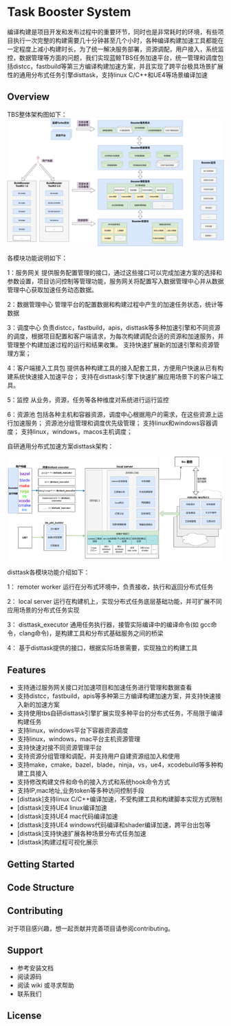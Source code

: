 # Task Booster System

编译构建是项目开发和发布过程中的重要环节，同时也是非常耗时的环境，有些项目执行一次完整的构建需要几十分钟甚至几个小时，各种编译构建加速工具都能在一定程度上减小构建时长，为了统一解决服务部署，资源调配，用户接入，系统监控，数据管理等方面的问题，我们实现蓝鲸TBS任务加速平台，统一管理和调度包括distcc，fastbuild等第三方编译构建加速方案，并且实现了跨平台极具场景扩展性的通用分布式任务引擎disttask，支持linux C/C++和UE4等场景编译加速

## Overview
TBS整体架构图如下：
![bb-overview.png](docs/bb-overview.png)


各模块功能说明如下：

1：服务网关
提供服务配置管理的接口，通过这些接口可以完成加速方案的选择和参数设置，项目访问控制等管理功能，服务网关将配置写入数据管理中心并从数据管理中心获取加速任务动态数据。

2：数据管理中心
管理平台的配置数据和构建过程中产生的加速任务状态，统计等数据

3：调度中心
负责distcc，fastbuild，apis，disttask等多种加速引擎和不同资源的调度，根据项目配置和客户端请求，为每次构建调配合适的资源和加速服务，并管理整个构建加速过程的运行和结果收集。
支持快速扩展新的加速引擎和资源管理方案；

4：客户端接入工具包
提供各种构建工具的接入配套工具，方便用户快速从已有构建系统快速接入加速平台；
支持在disttask引擎下快速扩展应用场景下的客户端工具。

5：监控
从业务，资源，任务等各种维度对系统进行运行监控

6：资源池
包括各种主机和容器资源，调度中心根据用户的需求，在这些资源上运行加速服务；
资源池分组管理和调度优先级管理；
支持linux和windows容器调度；
支持linux，windows，macos主机调度；

自研通用分布式加速方案disttask架构：

![disttask.png](docs/disttask.png)

disttask各模块功能介绍如下：

1： remoter worker
运行在分布式环境中，负责接收，执行和返回分布式任务

2： local server
运行在构建机上，实现分布式任务底层基础功能，并可扩展不同应用场景的分布式任务实现

3： disttask_executor
通用任务执行器，接管实际编译中的编译命令(如 gcc命令，clang命令)，是构建工具和分布式基础服务之间的桥梁

4： 基于disttask提供的接口，根据实际场景需要，实现独立的构建工具




## Features
- 支持通过服务网关接口对加速项目和加速任务进行管理和数据查看
- 支持distcc，fastbuild，apis等多种第三方编译构建加速方案，并支持快速接入新的加速方案
- 支持使用tbs自研disttask引擎扩展实现多种平台的分布式任务，不局限于编译构建任务
- 支持linux，windows平台下容器资源调度
- 支持linux，windows，mac平台主机资源管理
- 支持快速对接不同资源管理平台
- 支持资源分组管理和调配，并支持用户自建资源组加入和使用
- 支持make，cmake，bazel，blade，ninja，vs，ue4，xcodebuild等多种构建工具接入
- 支持修改构建文件和命令的接入方式和系统hook命令方式
- 支持IP,mac地址,业务token等多种访问控制手段
- [disttask]支持linux C/C++编译加速，不受构建工具和构建脚本实现方式限制
- [disttask]支持UE4 linux编译加速
- [disttask]支持UE4 mac代码编译加速
- [disttask]支持UE4 windows代码编译和shader编译加速，跨平台出包等
- [disttask]支持快速扩展各种场景分布式任务加速
- [disttask]构建过程可视化展示

## Getting Started

## Code Structure

## Contributing
对于项目感兴趣，想一起贡献并完善项目请参阅contributing。

## Support
- 参考安装文档
- 阅读源码
- 阅读 wiki 或寻求帮助
- 联系我们

## License